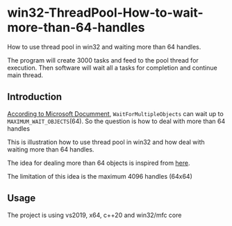 # win32-ThreadPool-How-to-wait-more-than-64-handles
How to use thread pool in win32 and waiting more than 64 handles.

The program will create 3000 tasks and feed to the pool thread for execution. Then software will wait all a tasks for completion and continue main thread.

## Introduction
[According to Microsoft Documment](https://learn.microsoft.com/en-us/windows/win32/api/synchapi/nf-synchapi-waitformultipleobjects), `WaitForMultipleObjects` can wait up to `MAXIMUM_WAIT_OBJECTS`(64). So the question is how to deal with more than 64 handles

This is illustration how to use thread pool in win32 and how deal with waiting more than 64 handles.

The idea for dealing more than 64 objects is inspired from [here](https://apps.dtic.mil/sti/pdfs/ADA626969.pdf).

The limitation of this idea is the maximum 4096 handles (64x64)

## Usage
The project is using vs2019, x64, c++20 and win32/mfc core



